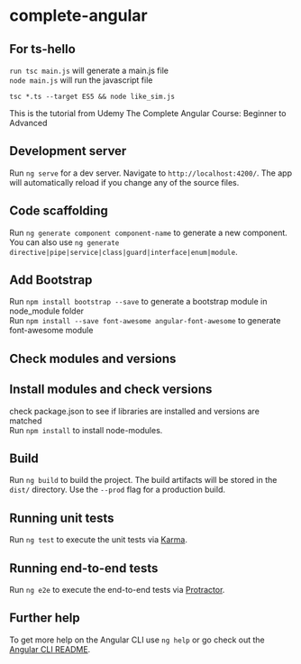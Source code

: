 # complete-angular

## For ts-hello
`run tsc main.js` will generate a main.js file\
`node main.js` will run the javascript file

`tsc *.ts --target ES5 && node like_sim.js`

This is the tutorial from Udemy The Complete Angular Course: Beginner to Advanced

## Development server

Run `ng serve` for a dev server. Navigate to `http://localhost:4200/`. The app will automatically reload if you change any of the source files.

## Code scaffolding

Run `ng generate component component-name` to generate a new component. You can also use `ng generate directive|pipe|service|class|guard|interface|enum|module`.

## Add Bootstrap

Run `npm install bootstrap --save` to generate a bootstrap module in node_module folder \
Run `npm install --save font-awesome angular-font-awesome` to generate font-awesome module

## Check modules and versions

## Install modules and check versions
check package.json to see if libraries are installed and versions are matched\
Run `npm install` to install node-modules.


## Build

Run `ng build` to build the project. The build artifacts will be stored in the `dist/` directory. Use the `--prod` flag for a production build.

## Running unit tests

Run `ng test` to execute the unit tests via [Karma](https://karma-runner.github.io).

## Running end-to-end tests

Run `ng e2e` to execute the end-to-end tests via [Protractor](http://www.protractortest.org/).

## Further help

To get more help on the Angular CLI use `ng help` or go check out the [Angular CLI README](https://github.com/angular/angular-cli/blob/master/README.md).

